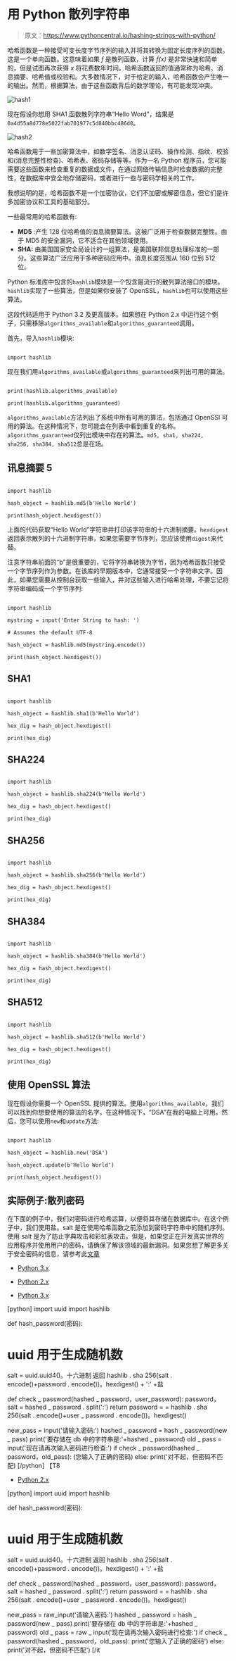 # 用 Python 散列字符串

> 原文：<https://www.pythoncentral.io/hashing-strings-with-python/>

哈希函数是一种接受可变长度字节序列的输入并将其转换为固定长度序列的函数。这是一个单向函数。这意味着如果 *f* 是散列函数，计算 *f(x)* 是非常快速和简单的，但是试图再次获得 *x* 将花费数年时间。哈希函数返回的值通常称为哈希、消息摘要、哈希值或校验和。大多数情况下，对于给定的输入，哈希函数会产生唯一的输出。然而，根据算法，由于这些函数背后的数学理论，有可能发现冲突。

![hash1](img/09023e8dc26837ea44704813bad47f69.png)

现在假设你想用 SHA1 函数散列字符串“Hello Word”，结果是`0a4d55a8d778e5022fab701977c5d840bbc486d0`。

![hash2](img/ba1bb716c5a67c1ba3fbdcedb2f39512.png)

哈希函数用于一些加密算法中，如数字签名、消息认证码、操作检测、指纹、校验和(消息完整性检查)、哈希表、密码存储等等。作为一名 Python 程序员，您可能需要这些函数来检查重复的数据或文件，在通过网络传输信息时检查数据的完整性，在数据库中安全地存储密码，或者进行一些与密码学相关的工作。

我想说明的是，哈希函数不是一个加密协议，它们不加密或解密信息，但它们是许多加密协议和工具的基础部分。

一些最常用的哈希函数有:

*   **MD5** :产生 128 位哈希值的消息摘要算法。这被广泛用于检查数据完整性。由于 MD5 的安全漏洞，它不适合在其他领域使用。
*   **SHA:** 由美国国家安全局设计的一组算法，是美国联邦信息处理标准的一部分。这些算法广泛应用于多种密码应用中。消息长度范围从 160 位到 512 位。

Python 标准库中包含的`hashlib`模块是一个包含最流行的散列算法接口的模块。`hashlib`实现了一些算法，但是如果你安装了 OpenSSL，`hashlib`也可以使用这些算法。

这段代码适用于 Python 3.2 及更高版本。如果想在 Python 2.x 中运行这个例子，只需移除`algorithms_available`和`algorithms_guaranteed`调用。

首先，导入`hashlib`模块:

```

import hashlib

```

现在我们用`algorithms_available`或`algorithms_guaranteed`来列出可用的算法。

```

print(hashlib.algorithms_available)

print(hashlib.algorithms_guaranteed)

```

`algorithms_available`方法列出了系统中所有可用的算法，包括通过 OpenSSl 可用的算法。在这种情况下，您可能会在列表中看到重复的名称。`algorithms_guaranteed`仅列出模块中存在的算法。`md5, sha1, sha224, sha256, sha384, sha512`总是在场。

## 讯息摘要 5

```

import hashlib

hash_object = hashlib.md5(b'Hello World')

print(hash_object.hexdigest())

```

上面的代码获取“Hello World”字符串并打印该字符串的十六进制摘要。`hexdigest`返回表示散列的十六进制字符串，如果您需要字节序列，您应该使用`digest`来代替。

注意字符串前面的“b”是很重要的，它将字符串转换为字节，因为哈希函数只接受一个字节序列作为参数。在该库的早期版本中，它通常接受一个字符串文字。因此，如果您需要从控制台获取一些输入，并对这些输入进行哈希处理，不要忘记将字符串编码成一个字节序列:

```

import hashlib

mystring = input('Enter String to hash: ')

# Assumes the default UTF-8

hash_object = hashlib.md5(mystring.encode())

print(hash_object.hexdigest())

```

## SHA1

```

import hashlib

hash_object = hashlib.sha1(b'Hello World')

hex_dig = hash_object.hexdigest()

print(hex_dig)

```

## SHA224

```

import hashlib

hash_object = hashlib.sha224(b'Hello World')

hex_dig = hash_object.hexdigest()

print(hex_dig)

```

## SHA256

```

import hashlib

hash_object = hashlib.sha256(b'Hello World')

hex_dig = hash_object.hexdigest()

print(hex_dig)

```

## SHA384

```

import hashlib

hash_object = hashlib.sha384(b'Hello World')

hex_dig = hash_object.hexdigest()

print(hex_dig)

```

## SHA512

```

import hashlib

hash_object = hashlib.sha512(b'Hello World')

hex_dig = hash_object.hexdigest()

print(hex_dig)

```

## 使用 OpenSSL 算法

现在假设你需要一个 OpenSSL 提供的算法。使用`algorithms_available`，我们可以找到你想要使用的算法的名字。在这种情况下，“DSA”在我的电脑上可用。然后，您可以使用`new`和`update`方法:

```

import hashlib

hash_object = hashlib.new('DSA')

hash_object.update(b'Hello World')

print(hash_object.hexdigest())

```

## 实际例子:散列密码

在下面的例子中，我们对密码进行哈希运算，以便将其存储在数据库中。在这个例子中，我们使用盐。salt 是在使用哈希函数之前添加到密码字符串中的随机序列。使用 salt 是为了防止字典攻击和彩虹表攻击。但是，如果您正在开发真实世界的应用程序并使用用户的密码，请确保了解该领域的最新漏洞。如果您想了解更多关于安全密码的信息，请参考此[文章](https://crackstation.net/hashing-security.htm "Secure Salted Password Hasing")

*   [Python 3.x](#custom-tab-0-python-3-x)
*   [Python 2.x](#custom-tab-0-python-2-x)

*   [Python 3.x](#)

[python]
import uuid
import hashlib

def hash_password(密码):
# uuid 用于生成随机数
salt = uuid.uuid4()。十六进制
返回 hashlib . sha 256(salt . encode()+password . encode())。hexdigest() + ':' +盐

def check _ password(hashed _ password，user_password):
password，salt = hashed _ password . split(':')
return password = = hashlib . sha 256(salt . encode()+user _ password . encode())。hexdigest()

new_pass = input('请输入密码:')
hashed _ password = hash _ password(new _ pass)
print('要存储在 db 中的字符串是:'+hashed _ password)
old _ pass = input('现在请再次输入密码进行检查:')
if check _ password(hashed _ password，old_pass):
(您输入了正确的密码)
else:
print('对不起，但密码不匹配)
[/python] 【T8

*   [Python 2.x](#)

[python]
import uuid
import hashlib

def hash_password(密码):
# uuid 用于生成随机数
salt = uuid.uuid4()。十六进制
返回 hashlib . sha 256(salt . encode()+password . encode())。hexdigest() + ':' +盐

def check _ password(hashed _ password，user_password):
password，salt = hashed _ password . split(':')
return password = = hashlib . sha 256(salt . encode()+user _ password . encode())。hexdigest()

new_pass = raw_input('请输入密码:')
hashed _ password = hash _ password(new _ pass)
print('要存储在 db 中的字符串是:'+hashed _ password)
old _ pass = raw _ input('现在请再次输入密码进行检查:')
if check _ password(hashed _ password，old_pass):
print('您输入了正确的密码')
else:
print('对不起，但密码不匹配')
[/it